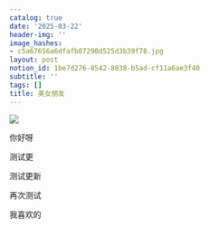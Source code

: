 ```yaml
---
catalog: true
date: '2025-03-22'
header-img: ''
image_hashes:
- c5a67656a6dfafb07290d525d3b39f78.jpg
layout: post
notion_id: 1be7d276-8542-8038-b5ad-cf11a6ae3f40
subtitle: ''
tags: []
title: 美女朋友
---
```


![](https://ajiao.eu.org/img/in-post/c5a67656a6dfafb07290d525d3b39f78.jpg)


你好呀


测试更


测试更新


再次测试


我喜欢的